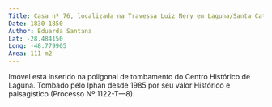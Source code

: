 ```yaml
---
Title: Casa nº 76, localizada na Travessa Luiz Nery em Laguna/Santa Catarina
Date: 1830-1850
Author: Eduarda Santana
Lat: -28.484150 
Long: -48.779905
Area: 111 m2
---
```


Imóvel está inserido na poligonal de tombamento do Centro Histórico de Laguna. Tombado pelo Iphan desde 1985 por seu valor Histórico e paisagístico (Processo Nº 1122-T—8).
